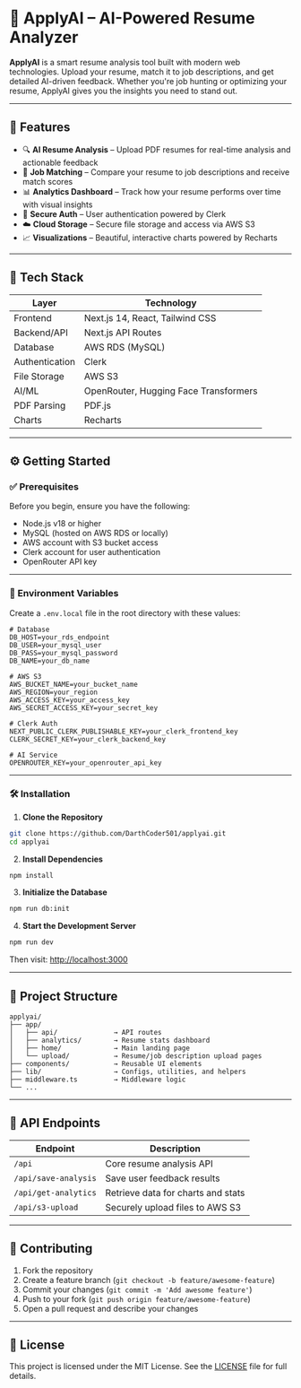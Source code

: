 
# 📄 ApplyAI – AI-Powered Resume Analyzer

**ApplyAI** is a smart resume analysis tool built with modern web technologies. Upload your resume, match it to job descriptions, and get detailed AI-driven feedback. Whether you're job hunting or optimizing your resume, ApplyAI gives you the insights you need to stand out.

---

## 🚀 Features

- 🔍 **AI Resume Analysis** – Upload PDF resumes for real-time analysis and actionable feedback  
- 💼 **Job Matching** – Compare your resume to job descriptions and receive match scores  
- 📊 **Analytics Dashboard** – Track how your resume performs over time with visual insights  
- 🔐 **Secure Auth** – User authentication powered by Clerk  
- ☁️ **Cloud Storage** – Secure file storage and access via AWS S3  
- 📈 **Visualizations** – Beautiful, interactive charts powered by Recharts  

---

## 🧱 Tech Stack

| Layer             | Technology                                 |
|------------------|---------------------------------------------|
| Frontend         | Next.js 14, React, Tailwind CSS             |
| Backend/API      | Next.js API Routes                          |
| Database         | AWS RDS (MySQL)                             |
| Authentication   | Clerk                                       |
| File Storage     | AWS S3                                      |
| AI/ML            | OpenRouter, Hugging Face Transformers       |
| PDF Parsing      | PDF.js                                      |
| Charts           | Recharts                                    |

---

## ⚙️ Getting Started

### ✅ Prerequisites

Before you begin, ensure you have the following:

- Node.js v18 or higher  
- MySQL (hosted on AWS RDS or locally)  
- AWS account with S3 bucket access  
- Clerk account for user authentication  
- OpenRouter API key

---

### 🔐 Environment Variables

Create a `.env.local` file in the root directory with these values:

```env
# Database
DB_HOST=your_rds_endpoint
DB_USER=your_mysql_user
DB_PASS=your_mysql_password
DB_NAME=your_db_name

# AWS S3
AWS_BUCKET_NAME=your_bucket_name
AWS_REGION=your_region
AWS_ACCESS_KEY=your_access_key
AWS_SECRET_ACCESS_KEY=your_secret_key

# Clerk Auth
NEXT_PUBLIC_CLERK_PUBLISHABLE_KEY=your_clerk_frontend_key
CLERK_SECRET_KEY=your_clerk_backend_key

# AI Service
OPENROUTER_KEY=your_openrouter_api_key
```

---

### 🛠️ Installation

1. **Clone the Repository**

```bash
git clone https://github.com/DarthCoder501/applyai.git
cd applyai
```

2. **Install Dependencies**

```bash
npm install
```

3. **Initialize the Database**

```bash
npm run db:init
```

4. **Start the Development Server**

```bash
npm run dev
```

Then visit: [http://localhost:3000](http://localhost:3000)

---

## 🧭 Project Structure

```
applyai/
├── app/
│   ├── api/              → API routes
│   ├── analytics/        → Resume stats dashboard
│   ├── home/             → Main landing page
│   └── upload/           → Resume/job description upload pages
├── components/           → Reusable UI elements
├── lib/                  → Configs, utilities, and helpers
├── middleware.ts         → Middleware logic
└── ...
```

---

## 📡 API Endpoints

| Endpoint            | Description                             |
|---------------------|-----------------------------------------|
| `/api`              | Core resume analysis API                |
| `/api/save-analysis`| Save user feedback results              |
| `/api/get-analytics`| Retrieve data for charts and stats      |
| `/api/s3-upload`    | Securely upload files to AWS S3         |

---

## 🤝 Contributing

1. Fork the repository  
2. Create a feature branch (`git checkout -b feature/awesome-feature`)  
3. Commit your changes (`git commit -m 'Add awesome feature'`)  
4. Push to your fork (`git push origin feature/awesome-feature`)  
5. Open a pull request and describe your changes  

---

## 📄 License

This project is licensed under the MIT License. See the [LICENSE](LICENSE) file for full details.

